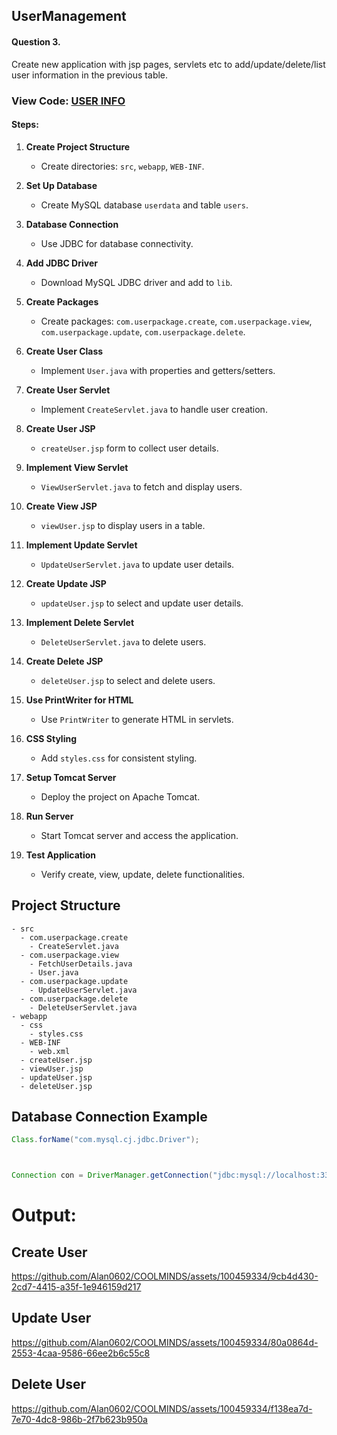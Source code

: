 ## UserManagement
#### Question 3.
Create new application with jsp pages, servlets etc to add/update/delete/list user information in the previous table. 

### View Code: [USER INFO](https://github.com/Alan0602/COOLMINDS/tree/main/ASSIGNMENT3/UserInfo)

#### Steps:

1. **Create Project Structure**
   - Create directories: `src`, `webapp`, `WEB-INF`.

2. **Set Up Database**
   - Create MySQL database `userdata` and table `users`.

3. **Database Connection**
   - Use JDBC for database connectivity.

4. **Add JDBC Driver**
   - Download MySQL JDBC driver and add to `lib`.

5. **Create Packages**
   - Create packages: `com.userpackage.create`, `com.userpackage.view`, `com.userpackage.update`, `com.userpackage.delete`.

6. **Create User Class**
   - Implement `User.java` with properties and getters/setters.

7. **Create User Servlet**
   - Implement `CreateServlet.java` to handle user creation.

8. **Create User JSP**
   - `createUser.jsp` form to collect user details.

9. **Implement View Servlet**
    - `ViewUserServlet.java` to fetch and display users.

10. **Create View JSP**
    - `viewUser.jsp` to display users in a table.

11. **Implement Update Servlet**
    - `UpdateUserServlet.java` to update user details.

12. **Create Update JSP**
    - `updateUser.jsp` to select and update user details.

13. **Implement Delete Servlet**
    - `DeleteUserServlet.java` to delete users.

14. **Create Delete JSP**
    - `deleteUser.jsp` to select and delete users.

15. **Use PrintWriter for HTML**
    - Use `PrintWriter` to generate HTML in servlets.

16. **CSS Styling**
    - Add `styles.css` for consistent styling.

17. **Setup Tomcat Server**
    - Deploy the project on Apache Tomcat.

18. **Run Server**
    - Start Tomcat server and access the application.

19. **Test Application**
    - Verify create, view, update, delete functionalities.

## Project Structure

```
- src
  - com.userpackage.create
    - CreateServlet.java
  - com.userpackage.view
    - FetchUserDetails.java
    - User.java
  - com.userpackage.update
    - UpdateUserServlet.java
  - com.userpackage.delete
    - DeleteUserServlet.java
- webapp
  - css
    - styles.css
  - WEB-INF
    - web.xml
  - createUser.jsp
  - viewUser.jsp
  - updateUser.jsp
  - deleteUser.jsp
```

## Database Connection Example

```java
Class.forName("com.mysql.cj.jdbc.Driver");



Connection con = DriverManager.getConnection("jdbc:mysql://localhost:3306/userdata?useSSL=false", "root", "1234567890");
```

# Output:
## Create User

https://github.com/Alan0602/COOLMINDS/assets/100459334/9cb4d430-2cd7-4415-a35f-1e946159d217


## Update User

https://github.com/Alan0602/COOLMINDS/assets/100459334/80a0864d-2553-4caa-9586-66ee2b6c55c8


## Delete User

https://github.com/Alan0602/COOLMINDS/assets/100459334/f138ea7d-7e70-4dc8-986b-2f7b623b950a

